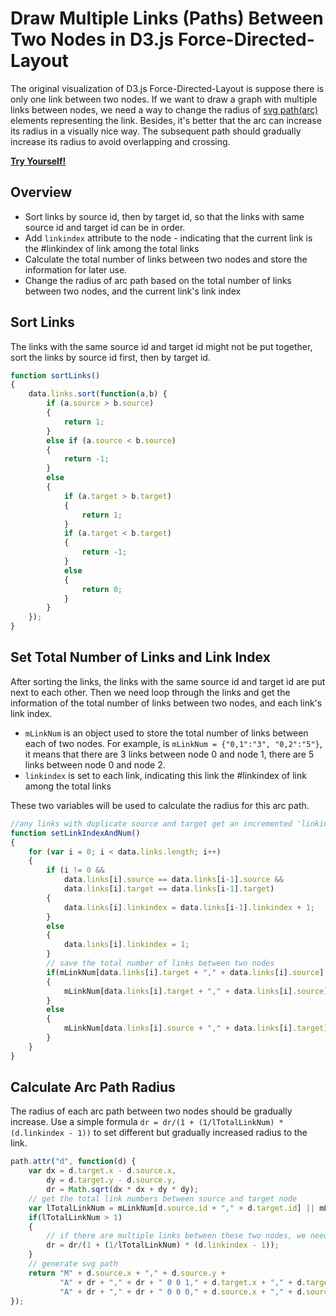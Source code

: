 Draw Multiple Links (Paths) Between Two Nodes in D3.js Force-Directed-Layout
============================================================================

The original visualization of D3.js Force-Directed-Layout is suppose there is only one link between two nodes. 
If we want to draw a graph with multiple links between nodes, we need a way to change the radius of [svg path(arc)](http://www.w3.org/TR/SVG/paths.html#PathDataEllipticalArcCommands) elements representing the link.
Besides, it's better that the arc can increase its radius in a visually nice way. The subsequent path should gradually increase its radius to avoid overlapping and crossing.

**[Try Yourself!](http://jsfiddle.net/zhanghuancs/a2QpA/)**

Overview
--------
- Sort links by source id, then by target id, so that the links with same source id and target id can be in order.
- Add `linkindex` attribute to the node - indicating that the current link is the #linkindex of link among the total links
- Calculate the total number of links between two nodes and store the information for later use.
- Change the radius of arc path based on the total number of links between two nodes, and the current link's link index

Sort Links
-----------------------
The links with the same source id and target id might not be put together, sort the links by source id first, then by target id.

```javascript
function sortLinks()
{								
	data.links.sort(function(a,b) {
		if (a.source > b.source) 
		{
			return 1;
		}
		else if (a.source < b.source) 
		{
			return -1;
		}
		else 
		{
			if (a.target > b.target) 
			{
				return 1;
			}
			if (a.target < b.target) 
			{
				return -1;
			}
			else 
			{
				return 0;
			}
		}
	});
}	
```

Set Total Number of Links and Link Index
-----------------------------------------------------------------------------------------------------------
After sorting the links, the links with the same source id and target id are put next to each other. 
Then we need loop through the links and get the information of the total number of links between two nodes, and each link's link index.

- `mLinkNum` is an object used to store the total number of links between each of two nodes. 
   For example, is `mLinkNum = {"0,1":"3", "0,2":"5"}`, it means that there are 3 links between node 0 and node 1, there are 5 links between node 0 and node 2.
- `linkindex` is set to each link, indicating this link the #linkindex of link among the total links

These two variables will be used to calculate the radius for this arc path.

```javascript
//any links with duplicate source and target get an incremented 'linkindex'
function setLinkIndexAndNum()
{								
	for (var i = 0; i < data.links.length; i++) 
	{
		if (i != 0 &&
			data.links[i].source == data.links[i-1].source &&
			data.links[i].target == data.links[i-1].target) 
		{
			data.links[i].linkindex = data.links[i-1].linkindex + 1;
		}
		else 
		{
			data.links[i].linkindex = 1;
		}
		// save the total number of links between two nodes
		if(mLinkNum[data.links[i].target + "," + data.links[i].source] !== undefined)
		{
			mLinkNum[data.links[i].target + "," + data.links[i].source] = data.links[i].linkindex;
		}
		else
		{
			mLinkNum[data.links[i].source + "," + data.links[i].target] = data.links[i].linkindex;
		}
	}
}	
```

Calculate Arc Path Radius 
------------
The radius of each arc path between two nodes should be gradually increase. 
Use a simple formula `dr = dr/(1 + (1/lTotalLinkNum) * (d.linkindex - 1))` to set different but gradually increased radius to the link.

```javascript
path.attr("d", function(d) {
	var dx = d.target.x - d.source.x,
		dy = d.target.y - d.source.y,
		dr = Math.sqrt(dx * dx + dy * dy);
	// get the total link numbers between source and target node
	var lTotalLinkNum = mLinkNum[d.source.id + "," + d.target.id] || mLinkNum[d.target.id + "," + d.source.id];
	if(lTotalLinkNum > 1)
	{
		// if there are multiple links between these two nodes, we need generate different dr for each path
		dr = dr/(1 + (1/lTotalLinkNum) * (d.linkindex - 1));
	}	    
	// generate svg path
	return "M" + d.source.x + "," + d.source.y + 
		   "A" + dr + "," + dr + " 0 0 1," + d.target.x + "," + d.target.y + 
		   "A" + dr + "," + dr + " 0 0 0," + d.source.x + "," + d.source.y;	
});
```
